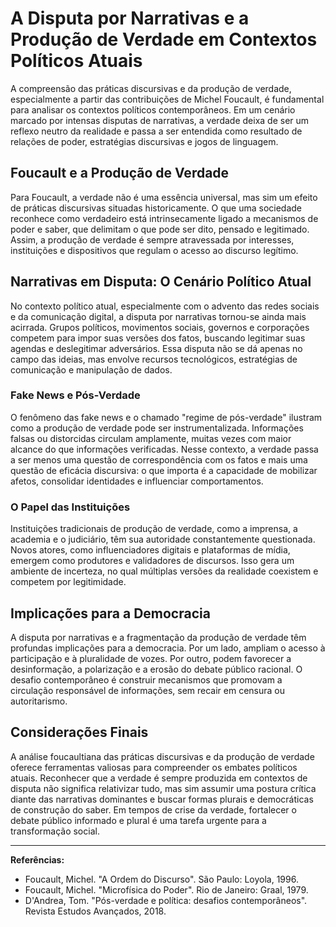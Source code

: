
# A Disputa por Narrativas e a Produção de Verdade em Contextos Políticos Atuais

A compreensão das práticas discursivas e da produção de verdade, especialmente a partir das contribuições de Michel Foucault, é fundamental para analisar os contextos políticos contemporâneos. Em um cenário marcado por intensas disputas de narrativas, a verdade deixa de ser um reflexo neutro da realidade e passa a ser entendida como resultado de relações de poder, estratégias discursivas e jogos de linguagem.

## Foucault e a Produção de Verdade

Para Foucault, a verdade não é uma essência universal, mas sim um efeito de práticas discursivas situadas historicamente. O que uma sociedade reconhece como verdadeiro está intrinsecamente ligado a mecanismos de poder e saber, que delimitam o que pode ser dito, pensado e legitimado. Assim, a produção de verdade é sempre atravessada por interesses, instituições e dispositivos que regulam o acesso ao discurso legítimo.

## Narrativas em Disputa: O Cenário Político Atual

No contexto político atual, especialmente com o advento das redes sociais e da comunicação digital, a disputa por narrativas tornou-se ainda mais acirrada. Grupos políticos, movimentos sociais, governos e corporações competem para impor suas versões dos fatos, buscando legitimar suas agendas e deslegitimar adversários. Essa disputa não se dá apenas no campo das ideias, mas envolve recursos tecnológicos, estratégias de comunicação e manipulação de dados.

### Fake News e Pós-Verdade

O fenômeno das fake news e o chamado "regime de pós-verdade" ilustram como a produção de verdade pode ser instrumentalizada. Informações falsas ou distorcidas circulam amplamente, muitas vezes com maior alcance do que informações verificadas. Nesse contexto, a verdade passa a ser menos uma questão de correspondência com os fatos e mais uma questão de eficácia discursiva: o que importa é a capacidade de mobilizar afetos, consolidar identidades e influenciar comportamentos.

### O Papel das Instituições

Instituições tradicionais de produção de verdade, como a imprensa, a academia e o judiciário, têm sua autoridade constantemente questionada. Novos atores, como influenciadores digitais e plataformas de mídia, emergem como produtores e validadores de discursos. Isso gera um ambiente de incerteza, no qual múltiplas versões da realidade coexistem e competem por legitimidade.

## Implicações para a Democracia

A disputa por narrativas e a fragmentação da produção de verdade têm profundas implicações para a democracia. Por um lado, ampliam o acesso à participação e à pluralidade de vozes. Por outro, podem favorecer a desinformação, a polarização e a erosão do debate público racional. O desafio contemporâneo é construir mecanismos que promovam a circulação responsável de informações, sem recair em censura ou autoritarismo.

## Considerações Finais

A análise foucaultiana das práticas discursivas e da produção de verdade oferece ferramentas valiosas para compreender os embates políticos atuais. Reconhecer que a verdade é sempre produzida em contextos de disputa não significa relativizar tudo, mas sim assumir uma postura crítica diante das narrativas dominantes e buscar formas plurais e democráticas de construção do saber. Em tempos de crise da verdade, fortalecer o debate público informado e plural é uma tarefa urgente para a transformação social.

---
**Referências:**
- Foucault, Michel. "A Ordem do Discurso". São Paulo: Loyola, 1996.
- Foucault, Michel. "Microfísica do Poder". Rio de Janeiro: Graal, 1979.
- D'Andrea, Tom. "Pós-verdade e política: desafios contemporâneos". Revista Estudos Avançados, 2018.
```
